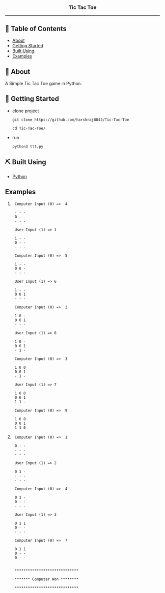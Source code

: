 <h3 align="center">Tic Tac Toe</h3>

---

## 📝 Table of Contents

- [About](#about)
- [Getting Started](#getting_started)
- [Built Using](#built_using)
- [Examples](#examples)

## 🧐 About <a name = "about"></a>

A Simple Tic Tac Toe game in Python.

## 🏁 Getting Started <a name = "getting_started"></a>

- clone project
  ```
  git clone https://github.com/harshraj8843/Tic-Tac-Toe
  ```
  ```
  cd Tic-Tac-Toe/
  ```
- run
  ```
  python3 ttt.py
  ```

## ⛏️ Built Using <a name = "built_using"></a>

- [Python](https://www.python.org/)

## Examples <a name = "examples"></a>


1. ```
    Computer Input (0) =>  4

    - - - 
    0 - - 
    - - - 

    User Input (1) => 1

    1 - - 
    0 - - 
    - - - 

    Computer Input (0) =>  5

    1 - - 
    0 0 - 
    - - - 

    User Input (1) => 6

    1 - - 
    0 0 1 
    - - - 

    Computer Input (0) =>  2

    1 0 - 
    0 0 1 
    - - - 

    User Input (1) => 8

    1 0 - 
    0 0 1 
    - 1 - 

    Computer Input (0) =>  3

    1 0 0 
    0 0 1 
    - 1 - 

    User Input (1) => 7

    1 0 0 
    0 0 1 
    1 1 - 

    Computer Input (0) =>  9

    1 0 0 
    0 0 1 
    1 1 0 
    ```

2. ```
    Computer Input (0) =>  1

    0 - - 
    - - - 
    - - - 

    User Input (1) => 2

    0 1 - 
    - - - 
    - - - 

    Computer Input (0) =>  4

    0 1 - 
    0 - - 
    - - - 

    User Input (1) => 3

    0 1 1 
    0 - - 
    - - - 

    Computer Input (0) =>  7

    0 1 1 
    0 - - 
    0 - - 


    *****************************

    ******* Computer Won ********

    *****************************
    ```
